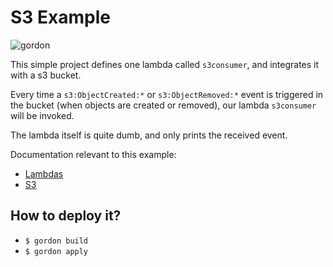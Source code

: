 S3 Example
===========================

![gordon](http://gordon.readthedocs.io/en/latest/_static/examples/s3.svg)

This simple project defines one lambda called ``s3consumer``, and integrates it with a s3 bucket.

Every time a ``s3:ObjectCreated:*`` or ``s3:ObjectRemoved:*`` event is triggered in the
bucket (when objects are created or removed), our lambda ``s3consumer`` will be invoked.

The lambda itself is quite dumb, and only prints the received event.

Documentation relevant to this example:
 * [Lambdas](http://gordon.readthedocs.io/en/latest/lambdas.html)
 * [S3](http://gordon.readthedocs.io/en/latest/eventsources/s3.html)

How to deploy it?
------------------

* ``$ gordon build``
* ``$ gordon apply``

